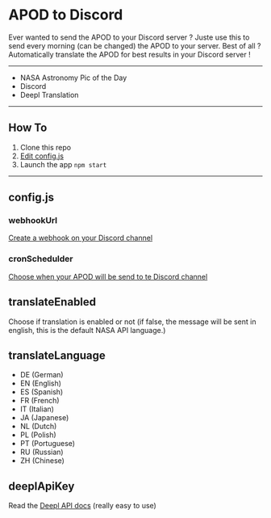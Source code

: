 # APOD to Discord
Ever wanted to send the APOD to your Discord server ? Juste use this to send every morning (can be changed) the APOD to your server. Best of all ? Automatically translate the APOD for best results in your Discord server !

---

- NASA Astronomy Pic of the Day
- Discord
- Deepl Translation

---

## How To

1. Clone this repo
2. [Edit config.js](#configjs)
3. Launch the app `npm start`

---

## config.js

### webhookUrl
[Create a webhook on your Discord channel](https://support.discord.com/hc/en-us/articles/228383668-Intro-to-Webhooks)

### cronSchedulder
[Choose when your APOD will be send to te Discord channel](https://crontab.guru/)

## translateEnabled
Choose if translation is enabled or not (if false, the message will be sent in english, this is the default NASA API language.)

## translateLanguage
- DE (German)
- EN (English)
- ES (Spanish)
- FR (French)
- IT (Italian)
- JA (Japanese)
- NL (Dutch)
- PL (Polish)
- PT (Portuguese)
- RU (Russian)
- ZH (Chinese)

## deeplApiKey
Read the [Deepl API docs](https://www.deepl.com/docs-api) (really easy to use)